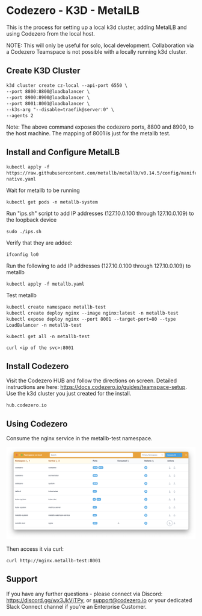 # Codezero - K3D - MetalLB

This is the process for setting up a local k3d cluster, adding MetalLB and using Codezero from the local host.

NOTE: This will only be useful for solo, local development. Collaboration via a Codezero Teamspace is not possible with a locally running k3d cluster.

## Create K3D Cluster

```
k3d cluster create cz-local --api-port 6550 \
--port 8800:8800@loadbalancer \
--port 8900:8900@loadbalancer \
--port 8001:8001@loadbalancer \
--k3s-arg "--disable=traefik@server:0" \
--agents 2
```
Note: The above command exposes the codezero ports, 8800 and 8900, to the host machine.  The mapping
of 8001 is just for the metallb test.

## Install and Configure MetalLB

```
kubectl apply -f https://raw.githubusercontent.com/metallb/metallb/v0.14.5/config/manifests/metallb-native.yaml
```

Wait for metallb to be running

```
kubectl get pods -n metallb-system
```

Run "ips.sh" script to add IP addresses (127.10.0.100 through 127.10.0.109) to the loopback device

```
sudo ./ips.sh
```

Verify that they are added:

```
ifconfig lo0
```

Run the following to add IP addresses (127.10.0.100 through 127.10.0.109) to metallb

```
kubectl apply -f metallb.yaml
```

Test metallb

```
kubectl create namespace metallb-test
kubectl create deploy nginx --image nginx:latest -n metallb-test
kubectl expose deploy nginx --port 8001 --target-port=80 --type LoadBalancer -n metallb-test
```

```
kubectl get all -n metallb-test
```

```
curl <ip of the svc>:8001
```

## Install Codezero

Visit the Codezero HUB and follow the directions on screen.  Detailed instructions are here: https://docs.codezero.io/guides/teamspace-setup. Use the k3d cluster you just created for the install.
```
hub.codezero.io
```

## Using Codezero

Consume the nginx service in the metallb-test namespace.  

![Codezero Service Catalog](assets/servicecatalog.png "Service Catalog")

Then access it via curl:

```
curl http://nginx.metallb-test:8001
```

## Support

If you have any further questions - please connect via Discord: https://discord.gg/wx3JkVjTPy, or support@codezero.io or your dedicated Slack Connect channel if you're an Enterprise Customer.
